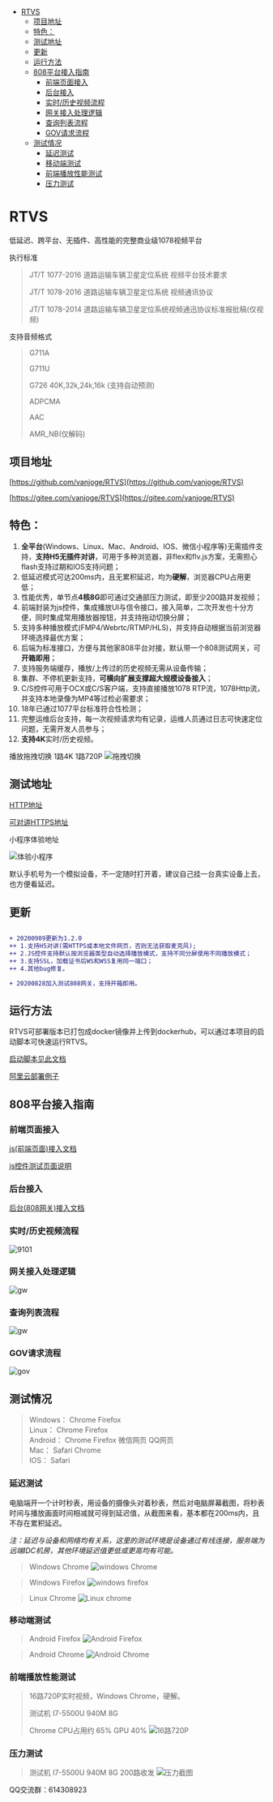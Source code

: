  * [RTVS](#rtvs)
      * [项目地址](#项目地址)
      * [特色：](#特色)
      * [测试地址](#测试地址)
      * [更新](#更新)
      * [运行方法](#运行方法)
      * [808平台接入指南](#808平台接入指南)
         * [前端页面接入](#前端页面接入)
         * [后台接入](#后台接入)
         * [实时/历史视频流程](#实时/历史视频流程)
         * [网关接入处理逻辑](#网关接入处理逻辑)
         * [查询列表流程](#查询列表流程)
         * [GOV请求流程](#gov请求流程)
      * [测试情况](#测试情况)
         * [延迟测试](#延迟测试)
         * [移动端测试](#移动端测试)
         * [前端播放性能测试](#前端播放性能测试)
         * [压力测试](#压力测试)

# RTVS
低延迟、跨平台、无插件、高性能的完整商业级1078视频平台

执行标准
> JT/T 1077-2016 道路运输车辆卫星定位系统 视频平台技术要求
> 
> JT/T 1078-2016 道路运输车辆卫星定位系统 视频通讯协议
> 
> JT/T 1078-2014 道路运输车辆卫星定位系统视频通迅协议标准报批稿(仅视频)

支持音频格式
> G711A
> 
> G711U
>  
> G726 40K,32k,24k,16k (支持自动预测)
> 
> ADPCMA
> 
> AAC
> 
> AMR_NB(仅解码)

## 项目地址

[https://github.com/vanjoge/RTVS](https://github.com/vanjoge/RTVS)


[https://gitee.com/vanjoge/RTVS](https://gitee.com/vanjoge/RTVS)


## 特色：
1. **全平台**(Windows、Linux、Mac、Android、IOS、微信小程序等)无需插件支持，**支持H5无插件对讲**，可用于多种浏览器，非flex和flv.js方案，无需担心flash支持过期和IOS支持问题；
2. 低延迟模式可达200ms内，且无累积延迟，均为**硬解**，浏览器CPU占用更低；
3. 性能优秀，单节点**4核8G**即可通过交通部压力测试，即至少200路并发视频；
4. 前端封装为js控件，集成播放UI与信令接口，接入简单，二次开发也十分方便，同时集成常用播放器按钮，并支持拖动切换分屏；
5. 支持多种播放模式(FMP4/Webrtc/RTMP/HLS)，并支持自动根据当前浏览器环境选择最优方案；
6. 后端为标准接口，方便与其他家808平台对接，默认带一个808测试网关，可**开箱即用**；
7. 支持服务端缓存，播放/上传过的历史视频无需从设备传输；
8. 集群、不停机更新支持，**可横向扩展支撑超大规模设备接入**；
9. C/S控件可用于OCX或C/S客户端，支持直接播放1078 RTP流，1078Http流，并支持本地录像为MP4等过检必需要求；
10. 18年已通过1077平台标准符合性检测；
11. 完整运维后台支持，每一次视频请求均有记录，运维人员通过日志可快速定位问题，无需开发人员参与；
12. **支持4K**实时/历史视频。

播放拖拽切换 1路4K 1路720P
![拖拽切换](test/img/drag.gif)


## 测试地址


[HTTP地址](http://lib.cvtsp.com/video/CVNetVideoJs/test/tstrtvs.html)


[可对讲HTTPS地址](https://lib.cvtsp.com/video/CVNetVideoJs/test/tstrtvs.html)

小程序体验地址

![体验小程序](wx/xcx.jpg)

默认手机号为一个模拟设备，不一定随时打开着，建议自己挂一台真实设备上去，也方便看延迟。


## 更新

```diff

+ 20200909更新为1.2.0
++ 1.支持H5对讲(需HTTPS或本地文件网页，否则无法获取麦克风);
++ 2.JS控件支持默认按浏览器类型自动选择播放模式，支持不同分屏使用不同播放模式；
++ 3.支持SSL，加载证书后WS和WSS复用同一端口；
++ 4.其他bug修复。

+ 20200828加入测试808网关，支持开箱即用。
```

## 运行方法
RTVS可部署版本已打包成docker镜像并上传到dockerhub，可以通过本项目的启动脚本可快速运行RTVS。

[启动脚本见此文档](script/README.md)

[阿里云部署例子](https://blog.csdn.net/vanjoge/article/details/108319078)


## 808平台接入指南

### 前端页面接入
[js(前端页面)接入文档](JsAccess.md)

[js控件测试页面说明](test/)

### 后台接入
[后台(808网关)接入文档](Platform808Access.md)


### 实时/历史视频流程
![9101](vsd/img/9101.png)
### 网关接入处理逻辑
![gw](vsd/img/gw.png)
### 查询列表流程
![gw](vsd/img/9205.png)
### GOV请求流程
![gov](vsd/img/gov.png)



## 测试情况

> Windows： Chrome Firefox  
> Linux： Chrome Firefox  
> Android： Chrome Firefox 微信网页 QQ网页  
> Mac： Safari Chrome  
> IOS： Safari

### 延迟测试
电脑端开一个计时秒表，用设备的摄像头对着秒表，然后对电脑屏幕截图，将秒表时间与播放画面时间相减就可得到延迟值，从截图来看，基本都在200ms内，且不存在累积延迟。

*注：延迟与设备和网络均有关系，这里的测试环境是设备通过有线连接，服务端为远端IDC机房，其他环境延迟值更低或更高均有可能。* 

> Windows Chrome
![windows Chrome](test/img/Windows_Chrome.jpg)

> Windows Firefox
![windows firefox](test/img/Windows_Firefox.jpg)

> Linux Chrome
![Linux chrome](test/img/Linux_Chrome.jpg)

### 移动端测试 
> Android Firefox
![Android Firefox](test/img/Android_Firefox.jpg)

> Android Chrome
![Android Chrome](test/img/Android_Chrome.jpg)


### 前端播放性能测试

> 16路720P实时视频，Windows Chrome，硬解。
> 
> 测试机 I7-5500U 940M 8G 
> 
> Chrome CPU占用约 65% GPU 40% 
![16路720P](test/img/PlayStress.jpg)

### 压力测试

> 测试机 I7-5500U 940M 8G 
> 200路收发
![压力截图](test/img/Stress.png)




QQ交流群：614308923
